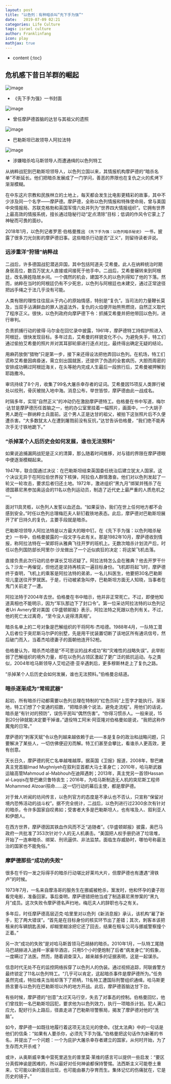 ```yaml
---
layout: post
title: "以色列：有种暗杀叫“先下手为强”"
date:   2019-07-09 02:21 
categories: Life Culture
tags: israel culture
author: Franklinfang
icon: play
mathjax: true
---
```


* content
{:toc}

## 危机感下昔日羊群的崛起
![image](https://user-images.githubusercontent.com/29160332/60833358-b147b380-a1f0-11e9-80d8-4186987bf7b4.png)


- 《先下手为强》一书封面




![image](https://user-images.githubusercontent.com/29160332/60833414-cae8fb00-a1f0-11e9-9c9b-41da700f08cc.png)

- 曾任摩萨德首脑的达甘与其祖父的遗照

![image](https://user-images.githubusercontent.com/29160332/60833505-f4098b80-a1f0-11e9-9f41-87a37b81a6e5.png)

- 巴勒斯坦已故领导人阿拉法特

![image](https://user-images.githubusercontent.com/29160332/60833606-3337dc80-a1f1-11e9-9465-cfcb2671bc8d.png)

- 涉嫌暗杀哈马斯领导人而遭通缉的以色列特工

从纳粹战犯到巴勒斯坦领导人，以色列立国以来，其情报机构摩萨德的“暗杀名单”不断延长。他们把暗杀发展成了一门学问，善恶的界限也在复仇之火的炙烤下渐渐模糊。

在中东这片宗教和民族林立的土地上，每天都会发生比电影更精彩的故事，其中不少涉及同一个名字——摩萨德。摩萨德，全称以色列情报和特殊使命局，曾与美国中央情报局、苏联克格勃和英国军情六处并列为“世界四大情报组织”。它拥有世界上最高效的情报系统，擅长通过隐秘行动“定点清除”目标；低调的作风令它蒙上了神秘而可畏的面纱。

2018年1月，以色列记者罗恩·伯格曼推出 `《先下手为强：以色列暗杀秘史》` 一书，披露了很多刀光剑影的摩萨德旧事。这些暗杀行动是否“正义”，则留待读者评说。

### 远涉重洋“狩猎”纳粹战

二战后，许多德国战犯潜逃异国，其中包括阿道夫·艾希曼。此人在纳粹统治时期身居高位，数百万犹太人直接或间接死于他手中。二战后，艾希曼辗转来到阿根廷，改名换姓隐居乡间。一个偶然的机会，建国不久的以色列得知了他的下落。然而，纳粹在当时的阿根廷仍有不少死忠，以色列与阿根廷也未建交，通过正常途径把凶手绳之于法几乎没有可能。

人类有限的理性往往屈从于内心的原始情感，特别是“复仇”。当司法的力量鞭长莫及，当双手沾满鲜血的罪人逍遥法外，复仇的火焰便开始熊熊燃烧，自然正义取代了程序正义。很快，以色列政府向摩萨德下令：抓捕艾希曼并把他带回以色列，进行审判。

负责抓捕行动的彼得·马尔金在回忆录中披露，1961年，摩萨德特工持假护照进入阿根廷，很快发现目标。多年过去，艾希曼的样貌变化不小。为避免失手，特工们通过偷拍艾希曼的照片并对其耳部轮廓进行逐点对比，最终得出确定无疑的结论。

用麻药放倒“猎物”只是第一步，接下来还得设法把他弄回以色列。在机场，特工们谎称艾希曼因病昏迷，需立刻出国就医，还提供了伪造的全套病历。大胆而周密的安排成功瞒过阿根廷海关，在头等舱内完成人生最后一段旅行后，艾希曼被押解到耶路撒冷。

审讯持续了8个月，收集了99名大屠杀幸存者的证词。艾希曼因15项反人类罪行被处以绞刑，骨灰被抛入地中海。消息公布，举世皆惊，摩萨德由此一战成名。

时隔多年，实现“自然正义”的冲动仍在激励摩萨德特工。伯格曼在书中写道，梅尔·达甘是摩萨德历任首脑之一，他的办公室里挂着一幅照片，画面中，一个大胡子男人跪在一群纳粹士兵面前。这个男人正是达甘的祖父，被拍下这张照片后不久便遭杀害。“大多数犹太人在遭到屠戮前没有反抗，”达甘告诉伯格曼，“我们绝不能再次手无寸铁地跪下。”

### “杀掉某个人后历史会如何发展，谁也无法预料”

如果说追捕漏网战犯是正义的清算，那么随着时间推移，对与错的界限在摩萨德眼中便逐渐模糊起来。

1947年，联合国通过决议：在巴勒斯坦结束英国委任统治后建立犹太人国家。这个决议无异于在阿拉伯世界投下核弹，阿拉伯人群情激奋。他们对以色列发起了一轮又一轮攻击，要求后者归还土地。1972年，激进组织“黑九月”绑架并残杀了在德国慕尼黑参加奥运会的11名以色列运动员，制造了近代史上最严重的人质危机之一。

面对11具灵柩，以色列人发誓以血还血。“如果妥协，我们在世上任何地方都不会感到安全。”时任以色列总理梅厄夫人斩钉截铁地表态。此后，摩萨德对巴勒斯坦展开了旷日持久的复仇，主要手段就是暗杀。

巴勒斯坦领导人阿拉法特是以方最大的眼中钉。在《先下手为强：以色列暗杀秘史》一书中，伯格曼披露的一段文字与此有关。那是1982年10月，摩萨德收到情报，称阿拉法特在一架即将从雅典飞往开罗的班机上。无数次暗杀计划流产后，时任以色列国防部长阿里尔·沙龙做出了一个近似疯狂的决定：将这架飞机击落。

直接负责此次行动的总参谋长艾坦迟疑了。阿拉法特怎么会在雅典？他去开罗干什么？沙龙一再催促，但他还是坚持再核实一遍目标身份。飞机即将起飞时，摩萨德终于查明，飞机上的乘客是阿拉法特的弟弟，一名儿科医生，他要把30名巴勒斯坦儿童送往开罗就医。于是，行动被紧急叫停，巴勒斯坦方面无人知晓，当事者在鬼门关前走了一遭。

阿拉法特于2004年去世。伯格曼在书中暗示，他并非正常死亡。不过，即便他知道真相也不能明示，因为“军队那边下了封口令”。第一位采访阿拉法特的以色列记者Uri Avnery曾对美国《华盛顿邮报》表示，阿拉法特之死跟以色列有关。不过，他的死亡太过离奇，“至今没人说得清真相”。

暗杀名单上的二号对象是巴解组织的干将阿布·杰哈德。1988年4月，一队特工潜入后者位于突尼斯马尔萨的别墅，先是用干扰装置切断了该地区所有通讯信号，然后破门而入，当着杰哈德妻子的面朝他连开52枪。

伯格曼认为，暗杀杰哈德是“不可思议的战术成功”和“灾难性的战略失误”。此举削弱了巴解组织的境外力量，却在以色列占领区激起了更广泛的抵抗运动。与之类似，2004年哈马斯领导人艾哈迈德·亚辛遇刺后，更多穆斯林走上了复仇之路。

“杀掉某个人后历史会如何发展，谁也无法预料。”伯格曼总结道。

### 暗杀逐渐成为“常规武器”

起初，所有暗杀行动都需要以色列总理在特制的“红色页码”上签字才能执行。渐渐地，特工们想了个变通的招数，“把暗杀换个说法，避免走流程”。用他们的话说，暗杀是“有针对的预防”，误伤平民叫“偶然伤害”。“你得习惯杀人。一般来说，15到20分钟就能决定要干掉谁，”退役特工阿米·阿亚隆对伯格曼如是说，“我把这称作魔鬼的日常。”

摩萨德的“刺客天赋”令以色列越来越依赖于此——本是复杂的政治和战略问题，只要解决了某些人，一切仿佛便迎刃而解。特工们甚至会攀比，看谁杀人更高效，更有创意。

天长日久，摩萨德的死亡名单越堆越厚。据英国《卫报》报道，2008年，黎巴嫩真主党首脑Imad Mughniyeh在叙利亚首都大马士革身亡；2010年，哈马斯武器运输高管Mahmoud al-Mabhouh在迪拜遇刺；2013年，真主党另一首领Hassan al-Laqqis在黎巴嫩贝鲁特丧生；2016年，为哈马斯制造无人机的突尼斯工程师Mohammed Alzoari殒命……这一切行动的幕后主使，都是摩萨德。

对于耸人听闻的坊间传言，以色列官方的态度是不承认也不否认，只宣称“保留对境内恐怖活动的战斗权”。据不完全统计，二战后，以色列进行过2300余次有针对的暗杀，令许多国家自叹弗如；受害者大多是巴勒斯坦人，也有埃及人、叙利亚人和伊朗人。

在西方世界，摩萨德因其铁血作风而不乏“追随者”。《华盛顿邮报》披露，奥巴马政府一共批准了353次针对个人的无人机袭击。“美国把人权手册扔进了垃圾堆，开始了一连串暗杀、绑架、刑讯逼供、非法监禁。面临生存威胁时，哪怕号称最法治的国家也不能免俗。”

### 摩萨德那些“成功的失败”

很多在千钧一发之际得手的暗杀行动堪比好莱坞大片，但摩萨德也有遭遇“滑铁卢”的时候。

1973年7月，一名来自摩洛哥的服务生在挪威被枪杀，案发时，他和怀孕的妻子刚看完电影，准备回家。事后查明，摩萨德错把他当成了制造慕尼黑惨案的“黑九月”成员。这次失败令摩萨德名声扫地，梅厄夫人的辞职也与之有关。

多年后，时任摩萨德高层迈克·哈里里对以色列《新消息报》承认，该机构“雇了新手，犯了两大错误”。“首先是在目标身份的核实环节出了差错；其次，刺客本该把租来的车辆钥匙丢掉，却糊里糊涂把它还了回去，结果在租车公司与挪威警察撞个正着。”

另一次“成功的失败”是对哈马斯首领马巴胡赫的暗杀。2010年1月，一队特工尾随马巴胡赫进入迪拜一家豪华酒店，只用5个小时便炮制了后者“病发身亡”的假象，一度瞒过了法医。然而，随着调查深入，越来越多的证据表明，这是一起谋杀。

信息时代无处不在的监控网络拆穿了以色列人的伪装。通过视频追踪，阿联酋警方最终锁定了11名以色列特工。“几乎可以肯定，这起暗杀事件是摩萨德所为。”任务虽然完成，特拉维夫当局却落下了把柄，11名特工遭国际刑警组织通缉，哈马斯更扬言要与以色列在巴勒斯坦以外的地方开战。此后，摩萨德首脑达甘下台。

有些时候，摩萨德的“创意”太过天马行空，失去了对事态的控制。伯格曼回忆，他们曾找到一名巴勒斯坦囚犯，要求他为以色列效力，执行一项暗杀计划。犯人满口应允，配好行头上路后，径直走进了巴勒斯坦警察局，揭发了摩萨德对他的“洗脑”。

如今，摩萨德一如既往地履行着这项无法见光的使命。《犹太法典》中的一句话是他们的信条：“如果有人要杀你，必须先下手为强。”伯格曼把这句话作为新著的书名，并提出了一个问题：一个为庇护大屠杀幸存者建立的国家，从何时开始，为了生存而大开杀戒？

或许，从奥斯威辛集中营死里逃生的普里莫·莱维的感言可以提供一些启发：“要区分真假神谕是困难的，所以最好对任何神谕都保持警惕。法西斯主义可能卷土重来，它可能以新的面目出现，也可能由暴力孕育而生。集体记忆的伤痛犹在，它是历史的镜子。”